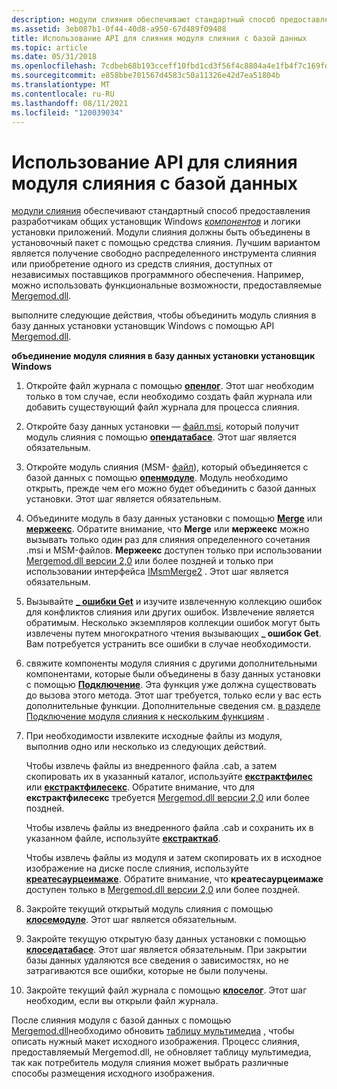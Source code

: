 ```yaml
---
description: модули слияния обеспечивают стандартный способ предоставления разработчикам общих установщик Windows компонентов и логики установки приложений.
ms.assetid: 3eb087b1-0f44-40d8-a950-67d489f09408
title: Использование API для слияния модуля слияния с базой данных
ms.topic: article
ms.date: 05/31/2018
ms.openlocfilehash: 7cdbeb68b193cceff10fbd1cd3f56f4c8804a4e1fb4f7c169fd2d893dc0b4bfb
ms.sourcegitcommit: e858bbe701567d4583c50a11326e42d7ea51804b
ms.translationtype: MT
ms.contentlocale: ru-RU
ms.lasthandoff: 08/11/2021
ms.locfileid: "120039034"
---
```

# <a name="using-the-api-to-merge-a-merge-module-into-a-database"></a>Использование API для слияния модуля слияния с базой данных

[модули слияния](merge-modules.md) обеспечивают стандартный способ предоставления разработчикам общих установщик Windows [*компонентов*](c-gly.md) и логики установки приложений. Модули слияния должны быть объединены в установочный пакет с помощью средства слияния. Лучшим вариантом является получение свободно распределенного инструмента слияния или приобретение одного из средств слияния, доступных от независимых поставщиков программного обеспечения. Например, можно использовать функциональные возможности, предоставляемые [Mergemod.dll](merge-module-automation.md).

выполните следующие действия, чтобы объединить модуль слияния в базу данных установки установщик Windows с помощью API [Mergemod.dll](merge-module-automation.md).

**объединение модуля слияния в базу данных установки установщик Windows**

1.  Откройте файл журнала с помощью [**опенлог**](/windows/win32/api/mergemod/nf-mergemod-imsmmerge-openlog). Этот шаг необходим только в том случае, если необходимо создать файл журнала или добавить существующий файл журнала для процесса слияния.
2.  Откройте базу данных установки — [ файл.msi](windows-installer-file-extensions.md), который получит модуль слияния с помощью [**опендатабасе**](/windows/win32/api/mergemod/nf-mergemod-imsmmerge-opendatabase). Этот шаг является обязательным.
3.  Откройте модуль слияния (MSM- [файл](windows-installer-file-extensions.md)), который объединяется с базой данных с помощью [**опенмодуле**](/windows/win32/api/mergemod/nf-mergemod-imsmmerge-openmodule). Модуль необходимо открыть, прежде чем его можно будет объединить с базой данных установки. Этот шаг является обязательным.
4.  Объедините модуль в базу данных установки с помощью [**Merge**](/windows/win32/api/mergemod/nf-mergemod-imsmmerge-merge) или [**мержеекс**](/windows/desktop/api/Mergemod/nf-mergemod-imsmmerge2-mergeex). Обратите внимание, что **Merge** или **мержеекс** можно вызывать только один раз для слияния определенного сочетания .msi и MSM-файлов. **Мержеекс** доступен только при использовании [Mergemod.dll версии 2,0](merge-module-automation.md) или более поздней и только при использовании интерфейса [IMsmMerge2](/windows/desktop/api/Mergemod/nn-mergemod-imsmmerge2) . Этот шаг является обязательным.
5.  Вызывайте [**\_ ошибки Get**](/windows/win32/api/mergemod/nf-mergemod-imsmmerge-get_errors) и изучите извлеченную коллекцию ошибок для конфликтов слияния или других ошибок. Извлечение является обратимым. Несколько экземпляров коллекции ошибок могут быть извлечены путем многократного чтения вызывающих **\_ ошибок Get**. Вам потребуется устранить все ошибки в случае необходимости.
6.  свяжите компоненты модуля слияния с другими дополнительными компонентами, которые были объединены в базу данных установки с помощью [**Подключение**](/windows/win32/api/mergemod/nf-mergemod-imsmmerge-connect). Эта функция уже должна существовать до вызова этого метода. Этот шаг требуется, только если у вас есть дополнительные функции. Дополнительные сведения см. [в разделе Подключение модуля слияния к нескольким функциям](connecting-a-merge-module-to-multiple-features.md) .
7.  При необходимости извлеките исходные файлы из модуля, выполнив одно или несколько из следующих действий.

    Чтобы извлечь файлы из внедренного файла .cab, а затем скопировать их в указанный каталог, используйте [**екстрактфилес**](/windows/win32/api/mergemod/nf-mergemod-imsmmerge-extractfiles) или [**екстрактфилесекс**](/windows/desktop/api/Mergemod/nf-mergemod-imsmmerge2-extractfilesex). Обратите внимание, что для **екстрактфилесекс** требуется [Mergemod.dll версии 2,0](merge-module-automation.md) или более поздней.

    Чтобы извлечь файлы из внедренного файла .cab и сохранить их в указанном файле, используйте [**екстракткаб**](/windows/win32/api/mergemod/nf-mergemod-imsmmerge-extractcab).

    Чтобы извлечь файлы из модуля и затем скопировать их в исходное изображение на диске после слияния, используйте [**креатесаурцеимаже**](/windows/desktop/api/Mergemod/nf-mergemod-imsmmerge2-createsourceimage). Обратите внимание, что **креатесаурцеимаже** доступен только в [Mergemod.dll версии 2,0](merge-module-automation.md) или более поздней.

8.  Закройте текущий открытый модуль слияния с помощью [**клосемодуле**](/windows/win32/api/mergemod/nf-mergemod-imsmmerge-closemodule). Этот шаг является обязательным.
9.  Закройте текущую открытую базу данных установки с помощью [**клоседатабасе**](/windows/win32/api/mergemod/nf-mergemod-imsmmerge-closedatabase). Этот шаг является обязательным. При закрытии базы данных удаляются все сведения о зависимостях, но не затрагиваются все ошибки, которые не были получены.
10. Закройте текущий файл журнала с помощью [**клоселог**](/windows/win32/api/mergemod/nf-mergemod-imsmmerge-closelog). Этот шаг необходим, если вы открыли файл журнала.

После слияния модуля с базой данных с помощью [Mergemod.dll](merge-module-automation.md)необходимо обновить [таблицу мультимедиа](media-table.md) , чтобы описать нужный макет исходного изображения. Процесс слияния, предоставляемый Mergemod.dll, не обновляет таблицу мультимедиа, так как потребитель модуля слияния может выбрать различные способы размещения исходного изображения.

 

 
